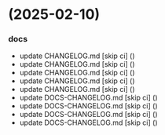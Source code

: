 #  (2025-02-10)


### docs

* update CHANGELOG.md [skip ci] ([](https://github.com/pos-fiap-schepis/gitops-apps/commit/48227a1ac992a270fd733d6d04e6eb9fd7dd1e8f))
* update CHANGELOG.md [skip ci] ([](https://github.com/pos-fiap-schepis/gitops-apps/commit/6dd2d77c6822558a5c73afeac4f8a41b5deff655))
* update CHANGELOG.md [skip ci] ([](https://github.com/pos-fiap-schepis/gitops-apps/commit/b3d2254e9947cb8f78c71be5baef8dbddd665f63))
* update CHANGELOG.md [skip ci] ([](https://github.com/pos-fiap-schepis/gitops-apps/commit/01a308d97a263bded3243a862e71926e755a9fba))
* update CHANGELOG.md [skip ci] ([](https://github.com/pos-fiap-schepis/gitops-apps/commit/efe02e932d168c7c077a8219edbc392111d73ac8))
* update DOCS-CHANGELOG.md [skip ci] ([](https://github.com/pos-fiap-schepis/gitops-apps/commit/bf4f3fa05bed5ca55b1dd29f636fdbbc31762fa6))
* update DOCS-CHANGELOG.md [skip ci] ([](https://github.com/pos-fiap-schepis/gitops-apps/commit/9bfe52a74f5f724c6b217aaf6594f694db0dc2ee))
* update DOCS-CHANGELOG.md [skip ci] ([](https://github.com/pos-fiap-schepis/gitops-apps/commit/3e38c02f6dc2656fda9583230c1d0b119609ecbf))
* update DOCS-CHANGELOG.md [skip ci] ([](https://github.com/pos-fiap-schepis/gitops-apps/commit/fe4f49b4c0747f4db84a23f5e8fd05165f8f2c5c))



